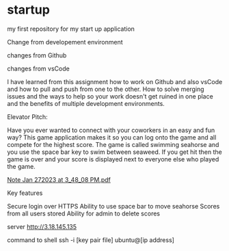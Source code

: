 # startup
my first repository for my start up application

Change from developement environment

changes from Github

changes from vsCode

I have learned from this assignment how to work on Github and also vsCode and how to pull and push from one to the other. How to solve merging issues and the ways to help so your work doesn't get ruined in one place and the benefits of multiple development environments.

Elevator Pitch:

Have you ever wanted to connect with your coworkers in an easy and fun way? This game application makes it so you can log onto the game and all compete for the highest score. The game is called swimming seahorse and you use the space bar key to swim between seaweed. If you get hit then the game is over and your score is displayed next to everyone else who played the game. 

[Note Jan 272023 at 3_48_08 PM.pdf](https://github.com/jadallred/startup/files/10523773/Note.Jan.272023.at.3_48_08.PM.pdf)



Key features

Secure login over HTTPS
Ability to use space bar to move seahorse
Scores from all users stored
Ability for admin to delete scores


server http://3.18.145.135

command to shell  ssh -i [key pair file] ubuntu@[ip address]


